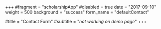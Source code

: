 +++
#fragment = "scholarshipApp"
#disabled = true
date = "2017-09-10"
weight = 500
background = "success"
form_name = "defaultContact"

#title = "Contact Form"
#subtitle  = "*not working on demo page*"
+++
